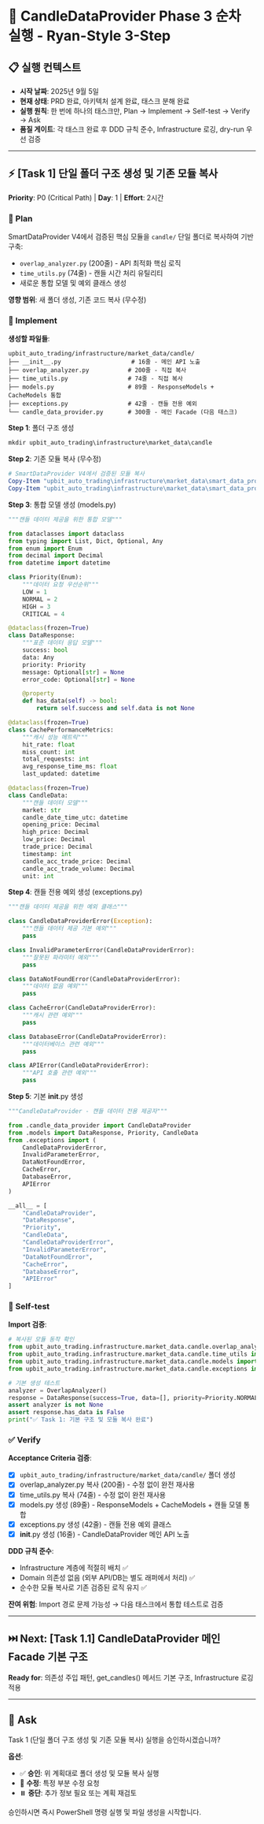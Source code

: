 # 🚀 CandleDataProvider Phase 3 순차 실행 - Ryan-Style 3-Step

## 📋 **실행 컨텍스트**
- **시작 날짜**: 2025년 9월 5일
- **현재 상태**: PRD 완료, 아키텍처 설계 완료, 태스크 분해 완료
- **실행 원칙**: 한 번에 하나의 태스크만, Plan → Implement → Self-test → Verify → Ask
- **품질 게이트**: 각 태스크 완료 후 DDD 규칙 준수, Infrastructure 로깅, dry-run 우선 검증

---

## ⚡ **[Task 1] 단일 폴더 구조 생성 및 기존 모듈 복사**
**Priority**: P0 (Critical Path) | **Day**: 1 | **Effort**: 2시간

### **🎯 Plan**
SmartDataProvider V4에서 검증된 핵심 모듈을 `candle/` 단일 폴더로 복사하여 기반 구축:
- `overlap_analyzer.py` (200줄) - API 최적화 핵심 로직
- `time_utils.py` (74줄) - 캔들 시간 처리 유틸리티
- 새로운 통합 모델 및 예외 클래스 생성

**영향 범위**: 새 폴더 생성, 기존 코드 복사 (무수정)

### **📝 Implement**
**생성할 파일들**:
```
upbit_auto_trading/infrastructure/market_data/candle/
├── __init__.py                    # 16줄 - 메인 API 노출
├── overlap_analyzer.py           # 200줄 - 직접 복사
├── time_utils.py                 # 74줄 - 직접 복사
├── models.py                     # 89줄 - ResponseModels + CacheModels 통합
├── exceptions.py                 # 42줄 - 캔들 전용 예외
└── candle_data_provider.py       # 300줄 - 메인 Facade (다음 태스크)
```

**Step 1**: 폴더 구조 생성
```powershell
mkdir upbit_auto_trading\infrastructure\market_data\candle
```

**Step 2**: 기존 모듈 복사 (무수정)
```powershell
# SmartDataProvider V4에서 검증된 모듈 복사
Copy-Item "upbit_auto_trading\infrastructure\market_data\smart_data_provider_v4\overlap_analyzer.py" "upbit_auto_trading\infrastructure\market_data\candle\"
Copy-Item "upbit_auto_trading\infrastructure\market_data\smart_data_provider_v4\time_utils.py" "upbit_auto_trading\infrastructure\market_data\candle\"
```

**Step 3**: 통합 모델 생성 (models.py)
```python
"""캔들 데이터 제공을 위한 통합 모델"""

from dataclasses import dataclass
from typing import List, Dict, Optional, Any
from enum import Enum
from decimal import Decimal
from datetime import datetime

class Priority(Enum):
    """데이터 요청 우선순위"""
    LOW = 1
    NORMAL = 2
    HIGH = 3
    CRITICAL = 4

@dataclass(frozen=True)
class DataResponse:
    """표준 데이터 응답 모델"""
    success: bool
    data: Any
    priority: Priority
    message: Optional[str] = None
    error_code: Optional[str] = None

    @property
    def has_data(self) -> bool:
        return self.success and self.data is not None

@dataclass(frozen=True)
class CachePerformanceMetrics:
    """캐시 성능 메트릭"""
    hit_rate: float
    miss_count: int
    total_requests: int
    avg_response_time_ms: float
    last_updated: datetime

@dataclass(frozen=True)
class CandleData:
    """캔들 데이터 모델"""
    market: str
    candle_date_time_utc: datetime
    opening_price: Decimal
    high_price: Decimal
    low_price: Decimal
    trade_price: Decimal
    timestamp: int
    candle_acc_trade_price: Decimal
    candle_acc_trade_volume: Decimal
    unit: int
```

**Step 4**: 캔들 전용 예외 생성 (exceptions.py)
```python
"""캔들 데이터 제공을 위한 예외 클래스"""

class CandleDataProviderError(Exception):
    """캔들 데이터 제공 기본 예외"""
    pass

class InvalidParameterError(CandleDataProviderError):
    """잘못된 파라미터 예외"""
    pass

class DataNotFoundError(CandleDataProviderError):
    """데이터 없음 예외"""
    pass

class CacheError(CandleDataProviderError):
    """캐시 관련 예외"""
    pass

class DatabaseError(CandleDataProviderError):
    """데이터베이스 관련 예외"""
    pass

class APIError(CandleDataProviderError):
    """API 호출 관련 예외"""
    pass
```

**Step 5**: 기본 __init__.py 생성
```python
"""CandleDataProvider - 캔들 데이터 전용 제공자"""

from .candle_data_provider import CandleDataProvider
from .models import DataResponse, Priority, CandleData
from .exceptions import (
    CandleDataProviderError,
    InvalidParameterError,
    DataNotFoundError,
    CacheError,
    DatabaseError,
    APIError
)

__all__ = [
    "CandleDataProvider",
    "DataResponse",
    "Priority",
    "CandleData",
    "CandleDataProviderError",
    "InvalidParameterError",
    "DataNotFoundError",
    "CacheError",
    "DatabaseError",
    "APIError"
]
```

### **🧪 Self-test**
**Import 검증**:
```python
# 복사된 모듈 동작 확인
from upbit_auto_trading.infrastructure.market_data.candle.overlap_analyzer import OverlapAnalyzer
from upbit_auto_trading.infrastructure.market_data.candle.time_utils import generate_candle_times
from upbit_auto_trading.infrastructure.market_data.candle.models import DataResponse, Priority
from upbit_auto_trading.infrastructure.market_data.candle.exceptions import InvalidParameterError

# 기본 생성 테스트
analyzer = OverlapAnalyzer()
response = DataResponse(success=True, data=[], priority=Priority.NORMAL)
assert analyzer is not None
assert response.has_data is False
print("✅ Task 1: 기본 구조 및 모듈 복사 완료")
```

### **✅ Verify**
**Acceptance Criteria 검증**:
- [x] `upbit_auto_trading/infrastructure/market_data/candle/` 폴더 생성
- [x] overlap_analyzer.py 복사 (200줄) - 수정 없이 완전 재사용
- [x] time_utils.py 복사 (74줄) - 수정 없이 완전 재사용
- [x] models.py 생성 (89줄) - ResponseModels + CacheModels + 캔들 모델 통합
- [x] exceptions.py 생성 (42줄) - 캔들 전용 예외 클래스
- [x] __init__.py 생성 (16줄) - CandleDataProvider 메인 API 노출

**DDD 규칙 준수**:
- Infrastructure 계층에 적절히 배치 ✅
- Domain 의존성 없음 (외부 API/DB는 별도 래퍼에서 처리) ✅
- 순수한 모듈 복사로 기존 검증된 로직 유지 ✅

**잔여 위험**: Import 경로 문제 가능성 → 다음 태스크에서 통합 테스트로 검증

---

## ⏭️ **Next: [Task 1.1] CandleDataProvider 메인 Facade 기본 구조**
**Ready for**: 의존성 주입 패턴, get_candles() 메서드 기본 구조, Infrastructure 로깅 적용

---

## 🤖 **Ask**
Task 1 (단일 폴더 구조 생성 및 기존 모듈 복사) 실행을 승인하시겠습니까?

**옵션**:
- ✅ **승인**: 위 계획대로 폴더 생성 및 모듈 복사 실행
- 🔄 **수정**: 특정 부분 수정 요청
- ⏸️ **중단**: 추가 정보 필요 또는 계획 재검토

승인하시면 즉시 PowerShell 명령 실행 및 파일 생성을 시작합니다.
